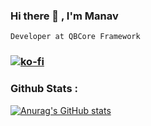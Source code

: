 ### Hi there 👋 , I'm Manav
```
Developer at QBCore Framework 
```
<!--
**singh-manavv/singh-manavv** is a ✨ _special_ ✨ repository because its `README.md` (this file) appears on your GitHub profile.

Here are some ideas to get you started:

- 🔭 I’m currently working on ...
- 🌱 I’m currently learning ...
- 👯 I’m looking to collaborate on ...
- 🤔 I’m looking for help with ...
- 💬 Ask me about ...
- 📫 How to reach me: ...
- 😄 Pronouns: ...
- ⚡ Fun fact: ...
-->
### [![ko-fi](https://ko-fi.com/img/githubbutton_sm.svg)](https://ko-fi.com/P5P2DYTUD)
### Github Stats :
[![Anurag's GitHub stats](https://github-readme-stats.vercel.app/api?username=singh-manavv&theme=dracula&show_icons=true&icon_color=48cae4&title_color=48cae4&bg_color=252422)](https://github.com/anuraghazra/github-readme-stats)



